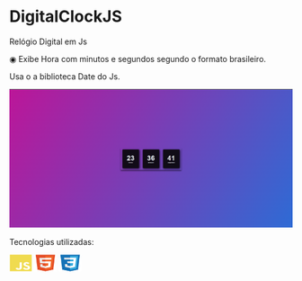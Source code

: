 # DigitalClockJS
Relógio Digital em Js


◉ Exibe Hora com minutos e segundos segundo o formato brasileiro.

Usa o a biblioteca Date do Js.


![image](https://raw.githubusercontent.com/Brunogoniadis/DigitalClockJS/main/screenshot/Captura.png)

Tecnologias utilizadas:
<div style="display: inline_block">
  <img align="center" alt="Bruno-Js" height="30" width="40" src="https://raw.githubusercontent.com/devicons/devicon/master/icons/javascript/javascript-plain.svg">
  <img align="center" alt="Bruno-HTML" height="30" width="40" src="https://raw.githubusercontent.com/devicons/devicon/master/icons/html5/html5-original.svg">
  <img align="center" alt="Bruno-CSS" height="30" width="40" src="https://raw.githubusercontent.com/devicons/devicon/master/icons/css3/css3-original.svg">
</div>
